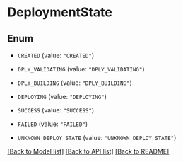 # DeploymentState

## Enum


* `CREATED` (value: `"CREATED"`)

* `DPLY_VALIDATING` (value: `"DPLY_VALIDATING"`)

* `DPLY_BUILDING` (value: `"DPLY_BUILDING"`)

* `DEPLOYING` (value: `"DEPLOYING"`)

* `SUCCESS` (value: `"SUCCESS"`)

* `FAILED` (value: `"FAILED"`)

* `UNKNOWN_DEPLOY_STATE` (value: `"UNKNOWN_DEPLOY_STATE"`)


[[Back to Model list]](../README.md#documentation-for-models) [[Back to API list]](../README.md#documentation-for-api-endpoints) [[Back to README]](../README.md)


